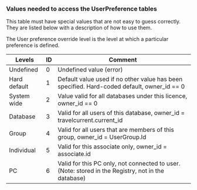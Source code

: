 <!-- markdownlint-disable-file MD041 -->
### Values needed to access the UserPreference tables

This table must have special values that are not easy to guess correctly. They are listed below with a description of how to use them.

The User preference override level is the level at which a particular preference is defined.

| Levels | ID | Comment |
|---|---|---|
| Undefined | 0 | Undefined value (error) |
| Hard default | 1 | Default value used if no other value has been specified. Hard-coded default, owner_id == 0 |
| System wide | 2 | Value valid for all databases under this licence, owner_id == 0 |
| Database | 3 | Valid for all users of this database, owner_id = travelcurrent.current_id |
| Group | 4 | Valid for all users that are members of this group, owner_id = UserGroup.Id |
| Individual | 5 | Valid for this associate only, owner_id = associate.id |
| PC | 6 | Valid for this PC only, not connected to user. (Note: stored in the Registry, not in the database) |
